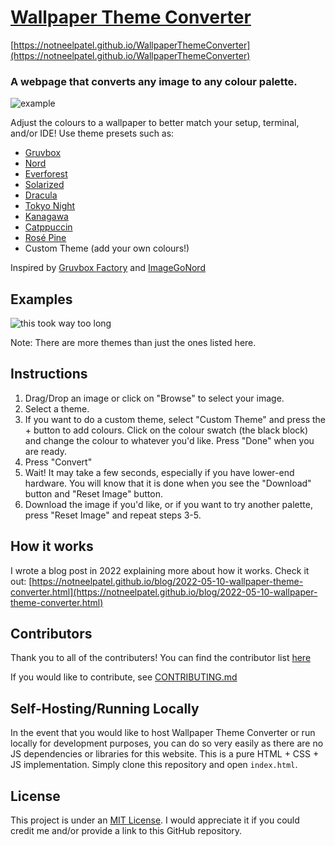 # [Wallpaper Theme Converter](https://notneelpatel.github.io/WallpaperThemeConverter)

[https://notneelpatel.github.io/WallpaperThemeConverter](https://notneelpatel.github.io/WallpaperThemeConverter)

### A webpage that converts any image to any colour palette.

![example](https://user-images.githubusercontent.com/91706742/167537142-11c1f406-e614-479f-9701-92460a90fcef.png)

Adjust the colours to a wallpaper to better match your setup, terminal, and/or IDE! Use theme presets such as:

- [Gruvbox](https://github.com/morhetz/gruvbox)
- [Nord](https://github.com/arcticicestudio/nord)
- [Everforest](https://github.com/sainnhe/everforest)
- [Solarized](https://github.com/altercation/solarized)
- [Dracula](https://github.com/dracula/dracula-theme)
- [Tokyo Night](https://github.com/tokyo-night/tokyo-night-vscode-theme)
- [Kanagawa](https://github.com/rebelot/kanagawa.nvim)
- [Catppuccin](https://github.com/catppuccin/catppuccin)
- [Rosé Pine](https://github.com/rose-pine/rose-pine-theme)
- Custom Theme (add your own colours!)

Inspired by [Gruvbox Factory](https://github.com/paulopacitti/gruvbox-factory) and [ImageGoNord](https://github.com/Schrodinger-Hat/ImageGoNord)

## Examples

![this took way too long](https://user-images.githubusercontent.com/91706742/167540042-26458707-ff23-413e-bce1-2141b562fc1e.png)

Note: There are more themes than just the ones listed here.

## Instructions

1. Drag/Drop an image or click on "Browse" to select your image.
2. Select a theme.
3. If you want to do a custom theme, select "Custom Theme" and press the + button to add colours. Click on the colour swatch (the black block) and change the colour to whatever you'd like. Press "Done" when you are ready.
4. Press "Convert"
5. Wait! It may take a few seconds, especially if you have lower-end hardware. You will know that it is done when you see the "Download" button and "Reset Image" button.
6. Download the image if you'd like, or if you want to try another palette, press "Reset Image" and repeat steps 3-5.

## How it works

I wrote a blog post in 2022 explaining more about how it works. Check it out: [https://notneelpatel.github.io/blog/2022-05-10-wallpaper-theme-converter.html](https://notneelpatel.github.io/blog/2022-05-10-wallpaper-theme-converter.html)

## Contributors

Thank you to all of the contributers! You can find the contributor list [here](https://github.com/NotNeelPatel/WallpaperThemeConverter/graphs/contributors)

If you would like to contribute, see [CONTRIBUTING.md](CONTRIBUTING.md)

## Self-Hosting/Running Locally

In the event that you would like to host Wallpaper Theme Converter or run locally for development purposes, you can do so very easily as there are no JS dependencies or libraries for this website. This is a pure HTML + CSS + JS implementation. Simply clone this repository and open `index.html`. 

## License

This project is under an [MIT License](LICENSE). I would appreciate it if you could credit me and/or provide a link to this GitHub repository.
